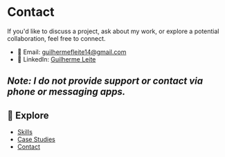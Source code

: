 # Contact

If you'd like to discuss a project, ask about my work, or explore a potential collaboration, feel free to connect.

- 📧 Email: guilhermefleite14@gmail.com  
- 🔗 LinkedIn: [Guilherme Leite](https://www.linkedin.com/in/guilherme-ferreira-leite-baa78a193/)

*Note: I do not provide support or contact via phone or messaging apps.*
---
## 🔎 Explore

- [Skills](skills.md)
- [Case Studies](cases.md)
- [Contact](index.md)
